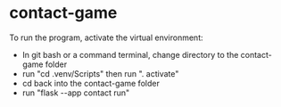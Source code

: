 # contact-game

To run the program, activate the virtual environment:
- In git bash or a command terminal, change directory to the contact-game folder
- run "cd .venv/Scripts" then run ". activate"
- cd back into the contact-game folder
- run "flask --app contact run"
